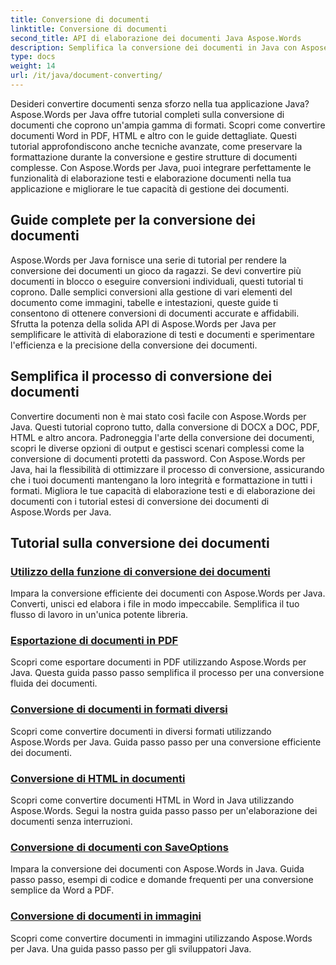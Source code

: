 ```yaml
---
title: Conversione di documenti
linktitle: Conversione di documenti
second_title: API di elaborazione dei documenti Java Aspose.Words
description: Semplifica la conversione dei documenti in Java con Aspose.Words! Scopri guide complete per l'elaborazione di testi e documenti
type: docs
weight: 14
url: /it/java/document-converting/
---
```


Desideri convertire documenti senza sforzo nella tua applicazione Java? Aspose.Words per Java offre tutorial completi sulla conversione di documenti che coprono un'ampia gamma di formati. Scopri come convertire documenti Word in PDF, HTML e altro con le guide dettagliate. Questi tutorial approfondiscono anche tecniche avanzate, come preservare la formattazione durante la conversione e gestire strutture di documenti complesse. Con Aspose.Words per Java, puoi integrare perfettamente le funzionalità di elaborazione testi e elaborazione documenti nella tua applicazione e migliorare le tue capacità di gestione dei documenti.

## Guide complete per la conversione dei documenti

Aspose.Words per Java fornisce una serie di tutorial per rendere la conversione dei documenti un gioco da ragazzi. Se devi convertire più documenti in blocco o eseguire conversioni individuali, questi tutorial ti coprono. Dalle semplici conversioni alla gestione di vari elementi del documento come immagini, tabelle e intestazioni, queste guide ti consentono di ottenere conversioni di documenti accurate e affidabili. Sfrutta la potenza della solida API di Aspose.Words per Java per semplificare le attività di elaborazione di testi e documenti e sperimentare l'efficienza e la precisione della conversione dei documenti.

## Semplifica il processo di conversione dei documenti

Convertire documenti non è mai stato così facile con Aspose.Words per Java. Questi tutorial coprono tutto, dalla conversione di DOCX a DOC, PDF, HTML e altro ancora. Padroneggia l'arte della conversione dei documenti, scopri le diverse opzioni di output e gestisci scenari complessi come la conversione di documenti protetti da password. Con Aspose.Words per Java, hai la flessibilità di ottimizzare il processo di conversione, assicurando che i tuoi documenti mantengano la loro integrità e formattazione in tutti i formati. Migliora le tue capacità di elaborazione testi e di elaborazione dei documenti con i tutorial estesi di conversione dei documenti di Aspose.Words per Java.

## Tutorial sulla conversione dei documenti

### [Utilizzo della funzione di conversione dei documenti](./using-document-converting/)
Impara la conversione efficiente dei documenti con Aspose.Words per Java. Converti, unisci ed elabora i file in modo impeccabile. Semplifica il tuo flusso di lavoro in un'unica potente libreria.
### [Esportazione di documenti in PDF](./exporting-documents-to-pdf/)
Scopri come esportare documenti in PDF utilizzando Aspose.Words per Java. Questa guida passo passo semplifica il processo per una conversione fluida dei documenti.
### [Conversione di documenti in formati diversi](./converting-documents-different-formats/)
Scopri come convertire documenti in diversi formati utilizzando Aspose.Words per Java. Guida passo passo per una conversione efficiente dei documenti.
### [Conversione di HTML in documenti](./converting-html-documents/)
Scopri come convertire documenti HTML in Word in Java utilizzando Aspose.Words. Segui la nostra guida passo passo per un'elaborazione dei documenti senza interruzioni.
### [Conversione di documenti con SaveOptions](./document-conversion-saveoptions/)
Impara la conversione dei documenti con Aspose.Words in Java. Guida passo passo, esempi di codice e domande frequenti per una conversione semplice da Word a PDF.
### [Conversione di documenti in immagini](./converting-documents-images/)
Scopri come convertire documenti in immagini utilizzando Aspose.Words per Java. Una guida passo passo per gli sviluppatori Java.